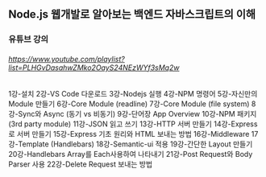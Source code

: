 ## Node.js 웹개발로 알아보는 백엔드 자바스크립트의 이해

### 유튜브 강의

###### https://www.youtube.com/playlist?list=PLHGvDasahwZMko2OayS24NEzWYf3sMq2w

1강-설치
2강-VS Code 다운로드
3강-Nodejs 실행
4강-NPM 명령어
5강-자신만의 Module 만들기
6강-Core Module (readline)
7강-Core Module (file system)
8강-Sync와 Async (동기 vs 비동기)
9강-단어장 App Overview
10강-NPM 패키지 (3rd party module)
11강-JSON 읽고 쓰기
13강-HTTP 서버 만들기
14강-Express로 서버 만들기
15강-Express 기초 원리와 HTML 보내는 방법
16강-Middleware
17강-Template (Handlebars)
18강-Semantic-ui 적용
19강-간단한 Layout 만들기
20강-Handlebars Array를 Each사용하여 나타내기
21강-Post Request와 Body Parser 사용
22강-Delete Request 보내는 방법
